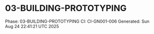 # 03-BUILDING-PROTOTYPING
Phase: 03-BUILDING-PROTOTYPING
CI: CI-GN001-006
Generated: Sun Aug 24 22:41:21 UTC 2025
